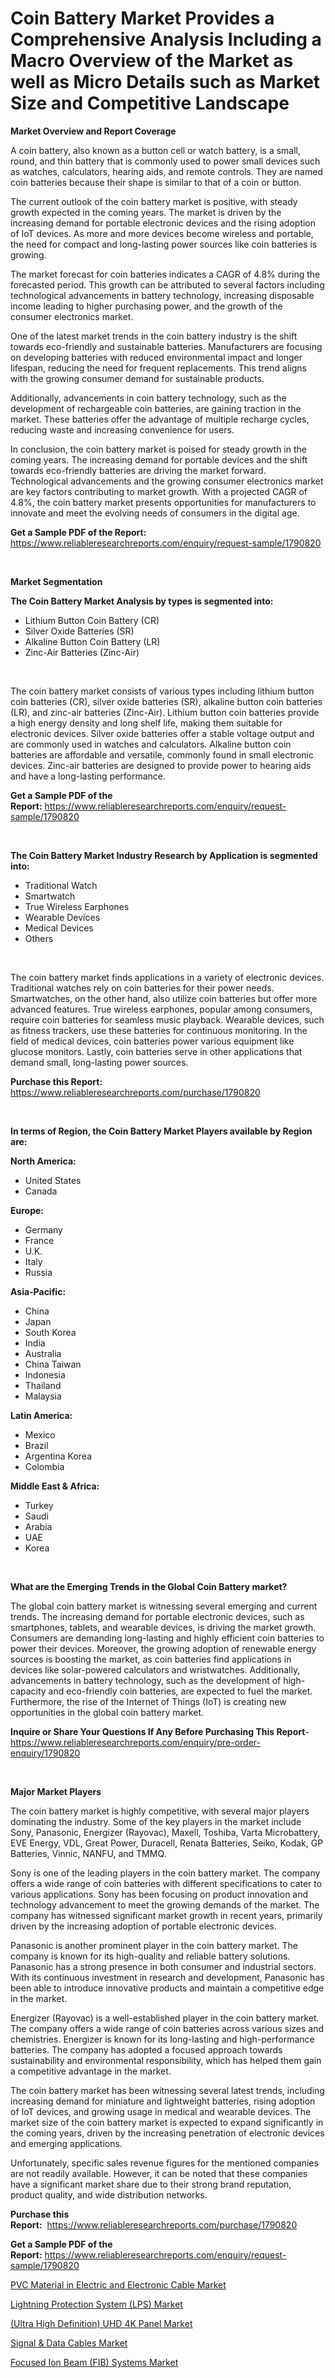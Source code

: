 <p><h1>Coin Battery Market Provides a Comprehensive Analysis Including a Macro Overview of the Market as well as Micro Details such as Market Size and Competitive Landscape</h1></p><p><strong>Market Overview and Report Coverage</strong></p>
<p><p>A coin battery, also known as a button cell or watch battery, is a small, round, and thin battery that is commonly used to power small devices such as watches, calculators, hearing aids, and remote controls. They are named coin batteries because their shape is similar to that of a coin or button.</p><p>The current outlook of the coin battery market is positive, with steady growth expected in the coming years. The market is driven by the increasing demand for portable electronic devices and the rising adoption of IoT devices. As more and more devices become wireless and portable, the need for compact and long-lasting power sources like coin batteries is growing.</p><p>The market forecast for coin batteries indicates a CAGR of 4.8% during the forecasted period. This growth can be attributed to several factors including technological advancements in battery technology, increasing disposable income leading to higher purchasing power, and the growth of the consumer electronics market.</p><p>One of the latest market trends in the coin battery industry is the shift towards eco-friendly and sustainable batteries. Manufacturers are focusing on developing batteries with reduced environmental impact and longer lifespan, reducing the need for frequent replacements. This trend aligns with the growing consumer demand for sustainable products.</p><p>Additionally, advancements in coin battery technology, such as the development of rechargeable coin batteries, are gaining traction in the market. These batteries offer the advantage of multiple recharge cycles, reducing waste and increasing convenience for users.</p><p>In conclusion, the coin battery market is poised for steady growth in the coming years. The increasing demand for portable devices and the shift towards eco-friendly batteries are driving the market forward. Technological advancements and the growing consumer electronics market are key factors contributing to market growth. With a projected CAGR of 4.8%, the coin battery market presents opportunities for manufacturers to innovate and meet the evolving needs of consumers in the digital age.</p></p>
<p><strong>Get a Sample PDF of the Report:</strong> <a href="https://www.reliableresearchreports.com/enquiry/request-sample/1790820">https://www.reliableresearchreports.com/enquiry/request-sample/1790820</a></p>
<p>&nbsp;</p>
<p><strong>Market Segmentation</strong></p>
<p><strong>The Coin Battery Market Analysis by types is segmented into:</strong></p>
<p><ul><li>Lithium Button Coin Battery (CR)</li><li>Silver Oxide Batteries (SR)</li><li>Alkaline Button Coin Battery (LR)</li><li>Zinc-Air Batteries (Zinc-Air)</li></ul></p>
<p>&nbsp;</p>
<p><p>The coin battery market consists of various types including lithium button coin batteries (CR), silver oxide batteries (SR), alkaline button coin batteries (LR), and zinc-air batteries (Zinc-Air). Lithium button coin batteries provide a high energy density and long shelf life, making them suitable for electronic devices. Silver oxide batteries offer a stable voltage output and are commonly used in watches and calculators. Alkaline button coin batteries are affordable and versatile, commonly found in small electronic devices. Zinc-air batteries are designed to provide power to hearing aids and have a long-lasting performance.</p></p>
<p><strong>Get a Sample PDF of the Report:</strong>&nbsp;<a href="https://www.reliableresearchreports.com/enquiry/request-sample/1790820">https://www.reliableresearchreports.com/enquiry/request-sample/1790820</a></p>
<p>&nbsp;</p>
<p><strong>The Coin Battery Market Industry Research by Application is segmented into:</strong></p>
<p><ul><li>Traditional Watch</li><li>Smartwatch</li><li>True Wireless Earphones</li><li>Wearable Devices</li><li>Medical Devices</li><li>Others</li></ul></p>
<p>&nbsp;</p>
<p><p>The coin battery market finds applications in a variety of electronic devices. Traditional watches rely on coin batteries for their power needs. Smartwatches, on the other hand, also utilize coin batteries but offer more advanced features. True wireless earphones, popular among consumers, require coin batteries for seamless music playback. Wearable devices, such as fitness trackers, use these batteries for continuous monitoring. In the field of medical devices, coin batteries power various equipment like glucose monitors. Lastly, coin batteries serve in other applications that demand small, long-lasting power sources.</p></p>
<p><strong>Purchase this Report:</strong>&nbsp; <a href="https://www.reliableresearchreports.com/purchase/1790820">https://www.reliableresearchreports.com/purchase/1790820</a></p>
<p>&nbsp;</p>
<p><strong>In terms of Region, the Coin Battery Market Players available by Region are:</strong></p>
<p>
    <p> <strong> North America: </strong>
        <ul>
            <li>United States</li>
            <li>Canada</li>
        </ul>
        </p> 
    <p> <strong> Europe: </strong>
        <ul>
            <li>Germany</li>
            <li>France</li>
            <li>U.K.</li>
            <li>Italy</li>
            <li>Russia</li>
        </ul>
        </p> 
    <p> <strong> Asia-Pacific: </strong>
        <ul>
            <li>China</li>
            <li>Japan</li>
            <li>South Korea</li>
            <li>India</li>
            <li>Australia</li>
            <li>China Taiwan</li>
            <li>Indonesia</li>
            <li>Thailand</li>
            <li>Malaysia</li>
        </ul>
        </p> 
    <p> <strong> Latin America: </strong>
        <ul>
            <li>Mexico</li>
            <li>Brazil</li>
            <li>Argentina Korea</li>
            <li>Colombia</li>
        </ul>
        </p> 
    <p> <strong> Middle East & Africa: </strong>
        <ul>
            <li>Turkey</li>
            <li>Saudi</li>
            <li>Arabia</li>
            <li>UAE</li>
            <li>Korea</li>
        </ul>
    </p>
    </p>
<p>&nbsp;</p>
<p><strong>What are the Emerging Trends in the Global Coin Battery market?</strong></p>
<p><p>The global coin battery market is witnessing several emerging and current trends. The increasing demand for portable electronic devices, such as smartphones, tablets, and wearable devices, is driving the market growth. Consumers are demanding long-lasting and highly efficient coin batteries to power their devices. Moreover, the growing adoption of renewable energy sources is boosting the market, as coin batteries find applications in devices like solar-powered calculators and wristwatches. Additionally, advancements in battery technology, such as the development of high-capacity and eco-friendly coin batteries, are expected to fuel the market. Furthermore, the rise of the Internet of Things (IoT) is creating new opportunities in the global coin battery market.</p></p>
<p><strong>Inquire or Share Your Questions If Any Before Purchasing This Report</strong>- <a href="https://www.reliableresearchreports.com/enquiry/pre-order-enquiry/1790820">https://www.reliableresearchreports.com/enquiry/pre-order-enquiry/1790820</a></p>
<p>&nbsp;</p>
<p><strong>Major Market Players</strong></p>
<p><p>The coin battery market is highly competitive, with several major players dominating the industry. Some of the key players in the market include Sony, Panasonic, Energizer (Rayovac), Maxell, Toshiba, Varta Microbattery, EVE Energy, VDL, Great Power, Duracell, Renata Batteries, Seiko, Kodak, GP Batteries, Vinnic, NANFU, and TMMQ.</p><p>Sony is one of the leading players in the coin battery market. The company offers a wide range of coin batteries with different specifications to cater to various applications. Sony has been focusing on product innovation and technology advancement to meet the growing demands of the market. The company has witnessed significant market growth in recent years, primarily driven by the increasing adoption of portable electronic devices.</p><p>Panasonic is another prominent player in the coin battery market. The company is known for its high-quality and reliable battery solutions. Panasonic has a strong presence in both consumer and industrial sectors. With its continuous investment in research and development, Panasonic has been able to introduce innovative products and maintain a competitive edge in the market.</p><p>Energizer (Rayovac) is a well-established player in the coin battery market. The company offers a wide range of coin batteries across various sizes and chemistries. Energizer is known for its long-lasting and high-performance batteries. The company has adopted a focused approach towards sustainability and environmental responsibility, which has helped them gain a competitive advantage in the market.</p><p>The coin battery market has been witnessing several latest trends, including increasing demand for miniature and lightweight batteries, rising adoption of IoT devices, and growing usage in medical and wearable devices. The market size of the coin battery market is expected to expand significantly in the coming years, driven by the increasing penetration of electronic devices and emerging applications.</p><p>Unfortunately, specific sales revenue figures for the mentioned companies are not readily available. However, it can be noted that these companies have a significant market share due to their strong brand reputation, product quality, and wide distribution networks.</p></p>
<p><strong>Purchase this Report:</strong>&nbsp;&nbsp;<a href="https://www.reliableresearchreports.com/purchase/1790820">https://www.reliableresearchreports.com/purchase/1790820</a></p>
<p></p>
<p><strong>Get a Sample PDF of the Report:</strong>&nbsp;<a href="https://www.reliableresearchreports.com/enquiry/request-sample/1790820">https://www.reliableresearchreports.com/enquiry/request-sample/1790820</a></p>
<p><p><a href="https://github.com/globismark/Market-Research-Report-List-1/blob/main/pvc-material-in-electric-and-electronic-cable-market.md">PVC Material in Electric and Electronic Cable Market</a></p><p><a href="https://github.com/markusgodoy/Market-Research-Report-List-1/blob/main/lightning-protection-system-lps-market.md">Lightning Protection System (LPS) Market</a></p><p><a href="https://github.com/mauripalmi/Market-Research-Report-List-1/blob/main/ultra-high-definition-uhd-4k-panel-market.md">(Ultra High Definition) UHD 4K Panel Market</a></p><p><a href="https://github.com/lylyparadise/Market-Research-Report-List-1/blob/main/signal-data-cables-market.md">Signal & Data Cables Market</a></p><p><a href="https://github.com/nathandecarvalho/Market-Research-Report-List-1/blob/main/focused-ion-beam-fib-systems-market.md">Focused Ion Beam (FIB) Systems Market</a></p></p>